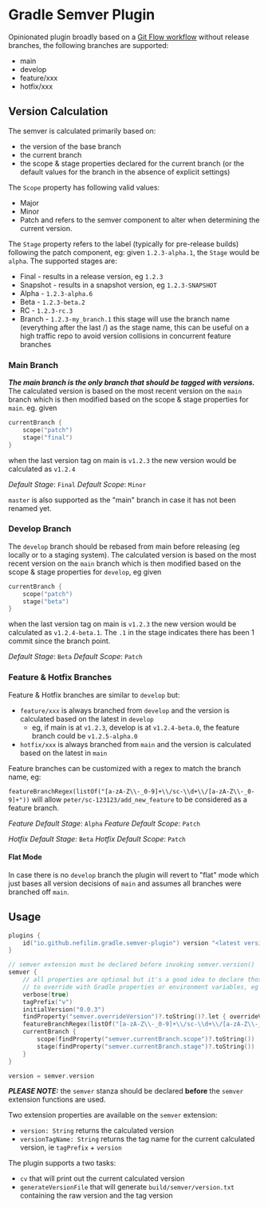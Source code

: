# Gradle Semver Plugin

Opinionated plugin broadly based on a [Git Flow workflow](https://nvie.com/posts/a-successful-git-branching-model/) without release branches, the following branches are supported:

* main
* develop
* feature/xxx
* hotfix/xxx

## Version Calculation

The semver is calculated primarily based on:
* the version of the base branch
* the current branch
* the scope & stage properties declared for the current branch (or the default values for the branch in the absence of explicit settings)

The `Scope` property has following valid values: 
* Major
* Minor
* Patch
and refers to the semver component to alter when determining the current version. 

The `Stage` property refers to the label (typically for pre-release builds) following the patch component, eg: given `1.2.3-alpha.1`, the `Stage` would be `alpha`. The supported stages are:
* Final - results in a release version, eg `1.2.3`
* Snapshot - results in a snapshot version, eg `1.2.3-SNAPSHOT`
* Alpha - `1.2.3-alpha.6`
* Beta - `1.2.3-beta.2`
* RC - `1.2.3-rc.3`
* Branch - `1.2.3-my_branch.1` this stage will use the branch name (everything after the last /) as the stage name, this can be useful on a high traffic repo to avoid version collisions in concurrent feature branches
 
### Main Branch
                                                                             
_**The main branch is the only branch that should be tagged with versions.**_ The calculated version is based on the most recent version on the `main` branch which is then modified based on the scope & stage properties for `main`.
eg. given 

```kotlin
currentBranch {
    scope("patch")
    stage("final")
}
```

when the last version tag on main is `v1.2.3` the new version would be calculated as `v1.2.4` 

*Default Stage*: `Final`
*Default Scope*: `Minor`

`master` is also supported as the "main" branch in case it has not been renamed yet. 

### Develop Branch

The `develop` branch should be rebased from main before releasing (eg locally or to a staging system). 
The calculated version is based on the most recent version on the `main` branch which is then modified based on the scope & stage properties for `develop`, eg given

```kotlin
currentBranch {
    scope("patch")
    stage("beta")
}
```

when the last version tag on main is `v1.2.3` the new version would be calculated as `v1.2.4-beta.1`. The `.1` in the stage indicates there has been 1 commit since the branch point. 

*Default Stage*: `Beta`
*Default Scope*: `Patch`

### Feature & Hotfix Branches

Feature & Hotfix branches are similar to `develop` but:
* `feature/xxx` is always branched from `develop` and the version is calculated based on the latest in `develop` 
  * eg, if main is at `v1.2.3`, develop is at `v1.2.4-beta.0`, the feature branch could be `v1.2.5-alpha.0`
* `hotfix/xxx` is always branched from `main` and the version is calculated based on the latest in `main`
            
Feature branches can be customized with a regex to match the branch name, eg:

`featureBranchRegex(listOf("[a-zA-Z\\-_0-9]+\\/sc-\\d+\\/[a-zA-Z\\-_0-9]+"))` will allow `peter/sc-123123/add_new_feature` to be considered as a feature branch.

*Feature Default Stage*: `Alpha`
*Feature Default Scope*: `Patch`

*Hotfix Default Stage*: `Beta`
*Hotfix Default Scope*: `Patch`

#### Flat Mode

In case there is no `develop` branch the plugin will revert to "flat" mode which just bases all version decisions of `main` and assumes all branches were branched off `main`.

## Usage

```kotlin
plugins {
    id("io.github.nefilim.gradle.semver-plugin") version "<latest version>"
}

// semver extension must be declared before invoking semver.version()  
semver {
    // all properties are optional but it's a good idea to declare those that you would want  
    // to override with Gradle properties or environment variables, eg "overrideVersion" below
    verbose(true)
    tagPrefix("v")
    initialVersion("0.0.3")
    findProperty("semver.overrideVersion")?.toString()?.let { overrideVersion(it) }
    featureBranchRegex(listOf("[a-zA-Z\\-_0-9]+\\/sc-\\d+\\/[a-zA-Z\\-_0-9]+"))
    currentBranch {
        scope(findProperty("semver.currentBranch.scope")?.toString())
        stage(findProperty("semver.currentBranch.stage")?.toString())
    }
}

version = semver.version
```

_**PLEASE NOTE:**_ the `semver` stanza should be declared **before** the `semver` extension functions are used.

Two extension properties are available on the `semver` extension:

* `version: String` returns the calculated version
* `versionTagName: String` returns the tag name for the current calculated version, ie `tagPrefix` + `version`   

The plugin supports a two tasks: 
* `cv` that will print out the current calculated version
* `generateVersionFile` that will generate `build/semver/version.txt` containing the raw version and the tag version
